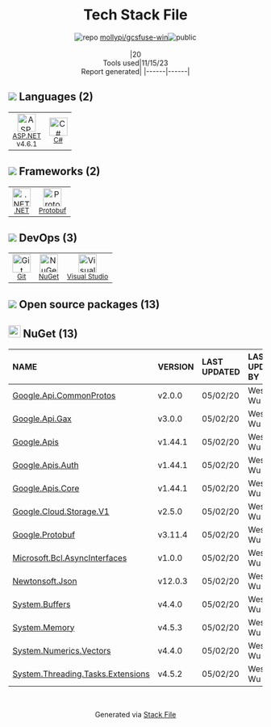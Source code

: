 <!--
--- Readme.md Snippet without images Start ---
## Tech Stack
mollypi/gcsfuse-win is built on the following main stack:
- [.NET](http://www.microsoft.com/net/) – Frameworks (Full Stack)
- [C#](http://csharp.net) – Languages
- [Visual Studio](http://msdn.microsoft.com/en-us/vstudio/aa718325.aspx) – Integrated Development Environment
- [Protobuf](https://developers.google.com/protocol-buffers/) – Serialization Frameworks
- [ASP.NET](https://www.asp.net/) – Languages

Full tech stack [here](/techstack.md)
--- Readme.md Snippet without images End ---

--- Readme.md Snippet with images Start ---
## Tech Stack
mollypi/gcsfuse-win is built on the following main stack:
- <img width='25' height='25' src='https://img.stackshare.io/service/1014/IoPy1dce_400x400.png' alt='.NET'/> [.NET](http://www.microsoft.com/net/) – Frameworks (Full Stack)
- <img width='25' height='25' src='https://img.stackshare.io/service/1015/1200px-C_Sharp_wordmark.svg.png' alt='C#'/> [C#](http://csharp.net) – Languages
- <img width='25' height='25' src='https://img.stackshare.io/service/1451/SR2hUhQN.png' alt='Visual Studio'/> [Visual Studio](http://msdn.microsoft.com/en-us/vstudio/aa718325.aspx) – Integrated Development Environment
- <img width='25' height='25' src='https://img.stackshare.io/service/4393/ma2jqJKH_400x400.png' alt='Protobuf'/> [Protobuf](https://developers.google.com/protocol-buffers/) – Serialization Frameworks
- <img width='25' height='25' src='https://img.stackshare.io/service/6755/2c45151a4a11d3a3c8e71bb34dd069d6_400x400.png' alt='ASP.NET'/> [ASP.NET](https://www.asp.net/) – Languages

Full tech stack [here](/techstack.md)
--- Readme.md Snippet with images End ---
-->
<div align="center">

# Tech Stack File
![](https://img.stackshare.io/repo.svg "repo") [mollypi/gcsfuse-win](https://github.com/mollypi/gcsfuse-win)![](https://img.stackshare.io/public_badge.svg "public")
<br/><br/>
|20<br/>Tools used|11/15/23 <br/>Report generated|
|------|------|
</div>

## <img src='https://img.stackshare.io/languages.svg'/> Languages (2)
<table><tr>
  <td align='center'>
  <img width='36' height='36' src='https://img.stackshare.io/service/6755/2c45151a4a11d3a3c8e71bb34dd069d6_400x400.png' alt='ASP.NET'>
  <br>
  <sub><a href="https://www.asp.net/">ASP.NET</a></sub>
  <br>
  <sub>v4.6.1</sub>
</td>

<td align='center'>
  <img width='36' height='36' src='https://img.stackshare.io/service/1015/1200px-C_Sharp_wordmark.svg.png' alt='C#'>
  <br>
  <sub><a href="http://csharp.net">C#</a></sub>
  <br>
  <sub></sub>
</td>

</tr>
</table>

## <img src='https://img.stackshare.io/frameworks.svg'/> Frameworks (2)
<table><tr>
  <td align='center'>
  <img width='36' height='36' src='https://img.stackshare.io/service/1014/IoPy1dce_400x400.png' alt='.NET'>
  <br>
  <sub><a href="http://www.microsoft.com/net/">.NET</a></sub>
  <br>
  <sub></sub>
</td>

<td align='center'>
  <img width='36' height='36' src='https://img.stackshare.io/service/4393/ma2jqJKH_400x400.png' alt='Protobuf'>
  <br>
  <sub><a href="https://developers.google.com/protocol-buffers/">Protobuf</a></sub>
  <br>
  <sub></sub>
</td>

</tr>
</table>

## <img src='https://img.stackshare.io/devops.svg'/> DevOps (3)
<table><tr>
  <td align='center'>
  <img width='36' height='36' src='https://img.stackshare.io/service/1046/git.png' alt='Git'>
  <br>
  <sub><a href="http://git-scm.com/">Git</a></sub>
  <br>
  <sub></sub>
</td>

<td align='center'>
  <img width='36' height='36' src='https://img.stackshare.io/service/2637/6I3oEOP4_400x400.jpg' alt='NuGet'>
  <br>
  <sub><a href="https://www.nuget.org/">NuGet</a></sub>
  <br>
  <sub></sub>
</td>

<td align='center'>
  <img width='36' height='36' src='https://img.stackshare.io/service/1451/SR2hUhQN.png' alt='Visual Studio'>
  <br>
  <sub><a href="http://msdn.microsoft.com/en-us/vstudio/aa718325.aspx">Visual Studio</a></sub>
  <br>
  <sub></sub>
</td>

</tr>
</table>


## <img src='https://img.stackshare.io/group.svg' /> Open source packages (13)</h2>

## <img width='24' height='24' src='https://img.stackshare.io/service/2637/6I3oEOP4_400x400.jpg'/> NuGet (13)

|NAME|VERSION|LAST UPDATED|LAST UPDATED BY|LICENSE|VULNERABILITIES|
|:------|:------|:------|:------|:------|:------|
|[Google.Api.CommonProtos](https://www.nuget.org/Google.Api.CommonProtos)|v2.0.0|05/02/20|Wesley Wu |BSD-3-Clause|N/A|
|[Google.Api.Gax](https://www.nuget.org/Google.Api.Gax)|v3.0.0|05/02/20|Wesley Wu |BSD-3-Clause|N/A|
|[Google.Apis](https://www.nuget.org/Google.Apis)|v1.44.1|05/02/20|Wesley Wu |Apache-2.0|N/A|
|[Google.Apis.Auth](https://www.nuget.org/Google.Apis.Auth)|v1.44.1|05/02/20|Wesley Wu |Apache-2.0|N/A|
|[Google.Apis.Core](https://www.nuget.org/Google.Apis.Core)|v1.44.1|05/02/20|Wesley Wu |Apache-2.0|N/A|
|[Google.Cloud.Storage.V1](https://www.nuget.org/Google.Cloud.Storage.V1)|v2.5.0|05/02/20|Wesley Wu |Apache-2.0|N/A|
|[Google.Protobuf](https://www.nuget.org/Google.Protobuf)|v3.11.4|05/02/20|Wesley Wu |Other|[CVE-2021-22570](https://github.com/advisories/GHSA-77rm-9x9h-xj3g) (High)|
|[Microsoft.Bcl.AsyncInterfaces](https://www.nuget.org/Microsoft.Bcl.AsyncInterfaces)|v1.0.0|05/02/20|Wesley Wu |MIT|N/A|
|[Newtonsoft.Json](https://www.nuget.org/Newtonsoft.Json)|v12.0.3|05/02/20|Wesley Wu |MIT|[](https://github.com/advisories/GHSA-5crp-9r3c-p9vr) (High)|
|[System.Buffers](https://www.nuget.org/System.Buffers)|v4.4.0|05/02/20|Wesley Wu |N/A|N/A|
|[System.Memory](https://www.nuget.org/System.Memory)|v4.5.3|05/02/20|Wesley Wu |N/A|N/A|
|[System.Numerics.Vectors](https://www.nuget.org/System.Numerics.Vectors)|v4.4.0|05/02/20|Wesley Wu |N/A|N/A|
|[System.Threading.Tasks.Extensions](https://www.nuget.org/System.Threading.Tasks.Extensions)|v4.5.2|05/02/20|Wesley Wu |N/A|N/A|

<br/>
<div align='center'>

Generated via [Stack File](https://github.com/apps/stack-file)

